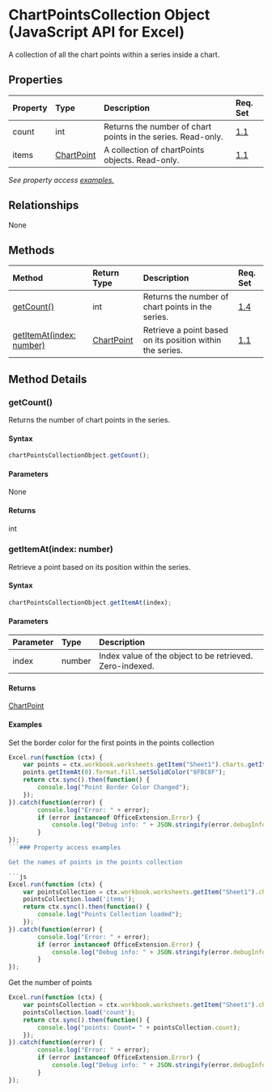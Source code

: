 # ChartPointsCollection Object (JavaScript API for Excel)

A collection of all the chart points within a series inside a chart.

## Properties

| Property	   | Type	|Description| Req. Set|
|:---------------|:--------|:----------|:----|
|count|int|Returns the number of chart points in the series. Read-only.|[1.1](../requirement-sets/excel-api-requirement-sets.md)|
|items|[ChartPoint](chartpoint.md)|A collection of chartPoints objects. Read-only.|[1.1](../requirement-sets/excel-api-requirement-sets.md)|

_See property access [examples.](#property-access-examples)_

## Relationships
None


## Methods

| Method		   | Return Type	|Description| Req. Set|
|:---------------|:--------|:----------|:----|
|[getCount()](#getcount)|int|Returns the number of chart points in the series.|[1.4](../requirement-sets/excel-api-requirement-sets.md)|
|[getItemAt(index: number)](#getitematindex-number)|[ChartPoint](chartpoint.md)|Retrieve a point based on its position within the series.|[1.1](../requirement-sets/excel-api-requirement-sets.md)|

## Method Details


### getCount()
Returns the number of chart points in the series.

#### Syntax
```js
chartPointsCollectionObject.getCount();
```

#### Parameters
None

#### Returns
int

### getItemAt(index: number)
Retrieve a point based on its position within the series.

#### Syntax
```js
chartPointsCollectionObject.getItemAt(index);
```

#### Parameters
| Parameter	   | Type	|Description|
|:---------------|:--------|:----------|
|index|number|Index value of the object to be retrieved. Zero-indexed.|

#### Returns
[ChartPoint](chartpoint.md)

#### Examples
Set the border color for the first points in the points collection

```js
Excel.run(function (ctx) { 
	var points = ctx.workbook.worksheets.getItem("Sheet1").charts.getItem("Chart1").series.getItemAt(0).points;
	points.getItemAt(0).format.fill.setSolidColor("8FBC8F");
	return ctx.sync().then(function() {
		console.log("Point Border Color Changed");
	});
}).catch(function(error) {
		console.log("Error: " + error);
		if (error instanceof OfficeExtension.Error) {
			console.log("Debug info: " + JSON.stringify(error.debugInfo));
		}
});
```### Property access examples

Get the names of points in the points collection

```js
Excel.run(function (ctx) { 
	var pointsCollection = ctx.workbook.worksheets.getItem("Sheet1").charts.getItem("Chart1").series.getItemAt(0).points;
	pointsCollection.load('items');
	return ctx.sync().then(function() {
		console.log("Points Collection loaded");
	});
}).catch(function(error) {
		console.log("Error: " + error);
		if (error instanceof OfficeExtension.Error) {
			console.log("Debug info: " + JSON.stringify(error.debugInfo));
		}
});
```

Get the number of points

```js
Excel.run(function (ctx) { 
	var pointsCollection = ctx.workbook.worksheets.getItem("Sheet1").charts.getItem("Chart1").series.getItemAt(0).points;
	pointsCollection.load('count');
	return ctx.sync().then(function() {
		console.log("points: Count= " + pointsCollection.count);
	});
}).catch(function(error) {
		console.log("Error: " + error);
		if (error instanceof OfficeExtension.Error) {
			console.log("Debug info: " + JSON.stringify(error.debugInfo));
		}
});
```
